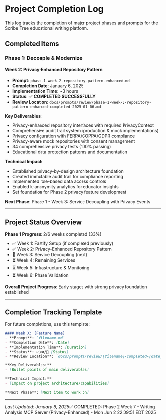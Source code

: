 # Project Completion Log

This log tracks the completion of major project phases and prompts for the Scribe Tree educational writing platform.

## Completed Items

### Phase 1: Decouple & Modernize

#### Week 2: Privacy-Enhanced Repository Pattern
- **Prompt**: `phase-1-week-2-repository-pattern-enhanced.md`
- **Completion Date**: January 6, 2025
- **Implementation Time**: ~3 hours
- **Status**: ✅ **COMPLETED SUCCESSFULLY**
- **Review Location**: `docs/prompts/review/phase-1-week-2-repository-pattern-enhanced-completed-2025-01-06.md`

**Key Deliverables:**
- Privacy-enhanced repository interfaces with required PrivacyContext
- Comprehensive audit trail system (production & mock implementations)
- Privacy configuration with FERPA/COPPA/GDPR compliance
- Privacy-aware mock repositories with consent management
- 34 comprehensive privacy tests (100% passing)
- Educational data protection patterns and documentation

**Technical Impact:**
- Established privacy-by-design architecture foundation
- Created immutable audit trail for compliance reporting
- Implemented role-based data access controls
- Enabled k-anonymity analytics for educator insights
- Set foundation for Phase 2 privacy feature development

**Next Phase**: Phase 1 - Week 3: Service Decoupling with Privacy Events

---

## Project Status Overview

**Phase 1 Progress**: 2/6 weeks completed (33%)
- ✅ Week 1: Fastify Setup (if completed previously)
- ✅ Week 2: Privacy-Enhanced Repository Pattern  
- 🔄 Week 3: Service Decoupling (next)
- ⏳ Week 4: Remaining Services
- ⏳ Week 5: Infrastructure & Monitoring  
- ⏳ Week 6: Phase Validation

**Overall Project Progress**: Early stages with strong privacy foundation established

---

## Completion Tracking Template

For future completions, use this template:

```markdown
#### Week X: [Feature Name]
- **Prompt**: `filename.md`
- **Completion Date**: [Date]
- **Implementation Time**: [Duration]
- **Status**: ✅/❌/🔄 [Status]
- **Review Location**: `docs/prompts/review/[filename]-completed-[date].md`

**Key Deliverables:**
- [Bullet points of main deliverables]

**Technical Impact:**
- [Impact on project architecture/capabilities]

**Next Phase**: [Next item to work on]
```

---

*Last Updated: January 6, 2025*✅ COMPLETED: Phase 2 Week 7 - Writing Analysis MCP Server (Privacy-Enhanced) - Mon Jun  2 22:09:51 EDT 2025
